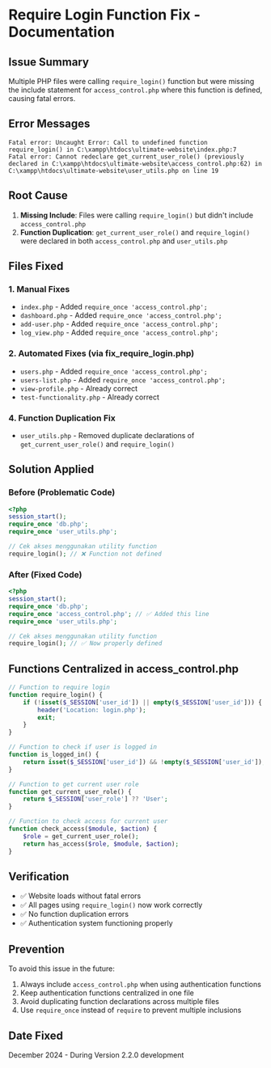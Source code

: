 # Require Login Function Fix - Documentation

## Issue Summary
Multiple PHP files were calling `require_login()` function but were missing the include statement for `access_control.php` where this function is defined, causing fatal errors.

## Error Messages
```
Fatal error: Uncaught Error: Call to undefined function require_login() in C:\xampp\htdocs\ultimate-website\index.php:7
Fatal error: Cannot redeclare get_current_user_role() (previously declared in C:\xampp\htdocs\ultimate-website\access_control.php:62) in C:\xampp\htdocs\ultimate-website\user_utils.php on line 19
```

## Root Cause
1. **Missing Include**: Files were calling `require_login()` but didn't include `access_control.php`
2. **Function Duplication**: `get_current_user_role()` and `require_login()` were declared in both `access_control.php` and `user_utils.php`

## Files Fixed

### 1. Manual Fixes
- `index.php` - Added `require_once 'access_control.php';`
- `dashboard.php` - Added `require_once 'access_control.php';`
- `add-user.php` - Added `require_once 'access_control.php';`
- `log_view.php` - Added `require_once 'access_control.php';`

### 2. Automated Fixes (via fix_require_login.php)
- `users.php` - Added `require_once 'access_control.php';`
- `users-list.php` - Added `require_once 'access_control.php';`
- `view-profile.php` - Already correct
- `test-functionality.php` - Already correct

### 4. Function Duplication Fix
- `user_utils.php` - Removed duplicate declarations of `get_current_user_role()` and `require_login()`

## Solution Applied

### Before (Problematic Code)
```php
<?php
session_start();
require_once 'db.php';
require_once 'user_utils.php';

// Cek akses menggunakan utility function
require_login(); // ❌ Function not defined
```

### After (Fixed Code)
```php
<?php
session_start();
require_once 'db.php';
require_once 'access_control.php'; // ✅ Added this line
require_once 'user_utils.php';

// Cek akses menggunakan utility function
require_login(); // ✅ Now properly defined
```

## Functions Centralized in access_control.php
```php
// Function to require login
function require_login() {
    if (!isset($_SESSION['user_id']) || empty($_SESSION['user_id'])) {
        header('Location: login.php');
        exit;
    }
}

// Function to check if user is logged in
function is_logged_in() {
    return isset($_SESSION['user_id']) && !empty($_SESSION['user_id']);
}

// Function to get current user role
function get_current_user_role() {
    return $_SESSION['user_role'] ?? 'User';
}

// Function to check access for current user
function check_access($module, $action) {
    $role = get_current_user_role();
    return has_access($role, $module, $action);
}
```

## Verification
- ✅ Website loads without fatal errors
- ✅ All pages using `require_login()` now work correctly
- ✅ No function duplication errors
- ✅ Authentication system functioning properly

## Prevention
To avoid this issue in the future:
1. Always include `access_control.php` when using authentication functions
2. Keep authentication functions centralized in one file
3. Avoid duplicating function declarations across multiple files
4. Use `require_once` instead of `require` to prevent multiple inclusions

## Date Fixed
December 2024 - During Version 2.2.0 development
